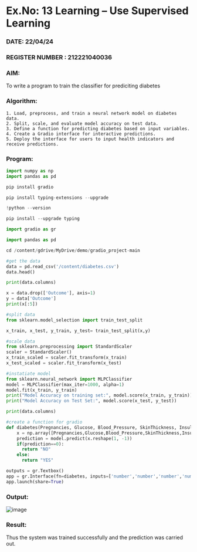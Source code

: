 # Ex.No: 13 Learning – Use Supervised Learning  
### DATE: 22/04/24                                                                           
### REGISTER NUMBER : 212221040036
### AIM: 
To write a program to train the classifier for prediciting diabetes
###  Algorithm:
```
1. Load, preprocess, and train a neural network model on diabetes data.
2. Split, scale, and evaluate model accuracy on test data.
3. Define a function for predicting diabetes based on input variables.
4. Create a Gradio interface for interactive predictions.
5. Deploy the interface for users to input health indicators and receive predictions.
```

### Program:
```python
import numpy as np
import pandas as pd

pip install gradio

pip install typing-extensions --upgrade

!python --version

pip install --upgrade typing

import gradio as gr

import pandas as pd

cd /content/gdrive/MyDrive/demo/gradio_project-main

#get the data
data = pd.read_csv('/content/diabetes.csv')
data.head()

print(data.columns)

x = data.drop(['Outcome'], axis=1)
y = data['Outcome']
print(x[:5])

#split data
from sklearn.model_selection import train_test_split

x_train, x_test, y_train, y_test= train_test_split(x,y)

#scale data
from sklearn.preprocessing import StandardScaler
scaler = StandardScaler()
x_train_scaled = scaler.fit_transform(x_train)
x_test_scaled = scaler.fit_transform(x_test)

#instatiate model
from sklearn.neural_network import MLPClassifier
model = MLPClassifier(max_iter=1000, alpha=1)
model.fit(x_train, y_train)
print("Model Accuracy on training set:", model.score(x_train, y_train))
print("Model Accuracy on Test Set:", model.score(x_test, y_test))

print(data.columns)

#create a function for gradio
def diabetes(Pregnancies, Glucose, Blood_Pressure, SkinThickness, Insulin, BMI,Diabetes_Pedigree, Age):
    x = np.array([Pregnancies,Glucose,Blood_Pressure,SkinThickness,Insulin,BMI,Diabetes_Pedigree,Age])
    prediction = model.predict(x.reshape(1, -1))
    if(prediction==0):
      return "NO"
    else:
      return "YES"

outputs = gr.Textbox()
app = gr.Interface(fn=diabetes, inputs=['number','number','number','number','number','number','number','number'], outputs=outputs,description="Detection of Diabeties")
app.launch(share=True)
```

### Output:
![image](https://github.com/Bhargava-Shankar/AI_Lab_2023-24/assets/85554376/e921a004-8ec7-415f-8fab-dcaa71758db2)



### Result:
Thus the system was trained successfully and the prediction was carried out.
